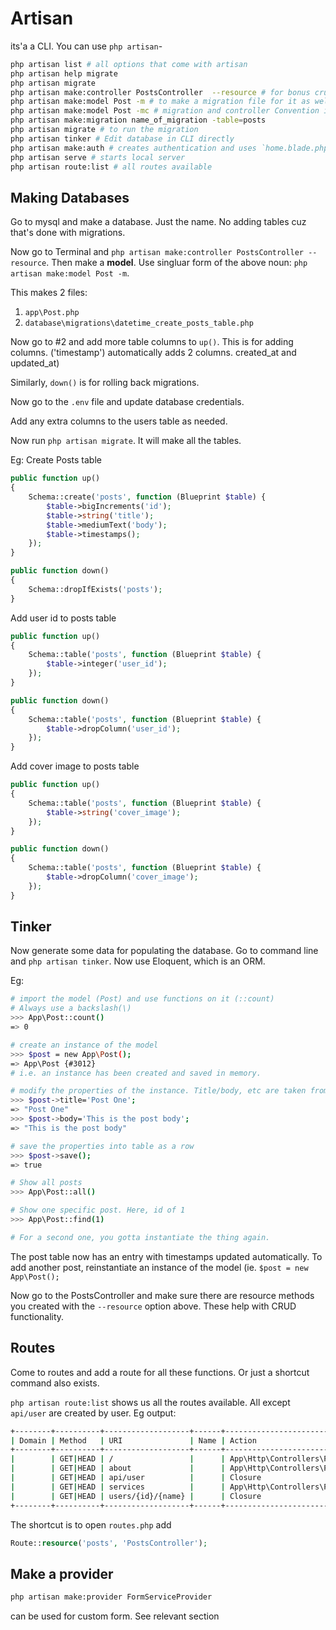 # Artisan
its'a a CLI. You can use `php artisan`-
```bash
php artisan list # all options that come with artisan
php artisan help migrate
php artisan migrate
php artisan make:controller PostsController  --resource # for bonus crud functionality
php artisan make:model Post -m # to make a migration file for it as well. Keep it singular
php artisan make:model Post -mc # migration and controller Convention is to keep the model singular and rest 2 plural
php artisan make:migration name_of_migration -table=posts
php artisan migrate # to run the migration
php artisan tinker # Edit database in CLI directly
php artisan make:auth # creates authentication and uses `home.blade.php` as the dashboard
php artisan serve # starts local server
php artisan route:list # all routes available
```

## Making Databases
Go to mysql and make a database. Just the name. No adding tables cuz that's done with migrations.

Now go to Terminal and `php artisan make:controller PostsController --resource`. Then make a **model**. Use singluar form of the above noun: `php artisan make:model Post -m`.

This makes 2 files:
1. `app\Post.php`
2. `database\migrations\datetime_create_posts_table.php`

Now go to #2 and add more table columns to `up()`. This is for adding columns. ('timestamp') automatically adds 2 columns. created_at and updated_at)

Similarly, `down()` is for rolling back migrations.

Now go to the `.env` file and update database credentials.

Add any extra columns to the users table as needed.

Now run `php artisan migrate`. It will make all the tables.

Eg:
Create Posts table
```php
public function up()
{
    Schema::create('posts', function (Blueprint $table) {
        $table->bigIncrements('id');
        $table->string('title');
        $table->mediumText('body');
        $table->timestamps();
    });
}

public function down()
{
    Schema::dropIfExists('posts');
}
```
Add user id to posts table
```php
public function up()
{
    Schema::table('posts', function (Blueprint $table) {
        $table->integer('user_id');
    });
}

public function down()
{
    Schema::table('posts', function (Blueprint $table) {
        $table->dropColumn('user_id');
    });
}
```
Add cover image to posts table
```php
public function up()
{
    Schema::table('posts', function (Blueprint $table) {
        $table->string('cover_image');
    });
}

public function down()
{
    Schema::table('posts', function (Blueprint $table) {
        $table->dropColumn('cover_image');
    });
}
```

## Tinker
Now generate some data for populating the database. Go to command line and `php artisan tinker`. Now use Eloquent, which is an ORM.

Eg:
```bash
# import the model (Post) and use functions on it (::count)
# Always use a backslash(\)
>>> App\Post::count()
=> 0

# create an instance of the model
>>> $post = new App\Post();
=> App\Post {#3012} 
# i.e. an instance has been created and saved in memory.

# modify the properties of the instance. Title/body, etc are taken from the model.
>>> $post->title='Post One';
=> "Post One"
>>> $post->body='This is the post body';
=> "This is the post body"

# save the properties into table as a row
>>> $post->save();
=> true

# Show all posts
>>> App\Post::all()

# Show one specific post. Here, id of 1
>>> App\Post::find(1)

# For a second one, you gotta instantiate the thing again.
```

The post table now has an entry with timestamps updated automatically.
To add another post, reinstantiate an instance of the model (ie. `$post = new App\Post();`

Now go to the PostsController and make sure there are resource methods you created with the `--resource` option above. These help with CRUD functionality.

## Routes
Come to routes and add a route for all these functions.
Or just a shortcut command also exists.

`php artisan route:list` shows us all the routes available. All except `api/user` are created by user. Eg output: 
```bash
+--------+----------+-------------------+------+-----------------------------------------------+--------------+
| Domain | Method   | URI               | Name | Action                                        | Middleware   |
+--------+----------+-------------------+------+-----------------------------------------------+--------------+
|        | GET|HEAD | /                 |      | App\Http\Controllers\PagesController@index    | web          |
|        | GET|HEAD | about             |      | App\Http\Controllers\PagesController@about    | web          |
|        | GET|HEAD | api/user          |      | Closure                                       | api,auth:api |
|        | GET|HEAD | services          |      | App\Http\Controllers\PagesController@services | web          |
|        | GET|HEAD | users/{id}/{name} |      | Closure                                       | web          |
+--------+----------+-------------------+------+-----------------------------------------------+--------------+
```

The shortcut is to open `routes.php` add 
```php
Route::resource('posts', 'PostsController');
```

## Make a provider
```bash
php artisan make:provider FormServiceProvider
```
can be used for custom form. See relevant section